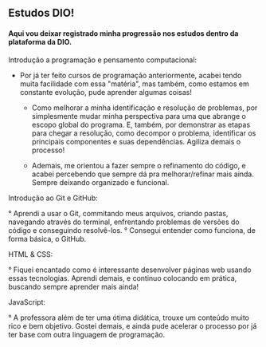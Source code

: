 ## Estudos DIO!

#### Aqui vou deixar registrado minha progressão nos estudos dentro da plataforma da DIO.

Introdução a programação e pensamento computacional:

- Por já ter feito cursos de programação anteriormente, acabei tendo muita facilidade com essa "matéria", mas também, como estamos em constante evolução, pude aprender algumas coisas!

  - Como melhorar a minha identificação e resolução de problemas, por simplesmente mudar minha perspectiva para uma que abrange o escopo global do programa. E, também, por demonstrar as etapas para chegar a resolução, como decompor o problema, identificar os principais componentes e suas dependências. Agiliza demais o processo!

  - Ademais, me orientou a fazer sempre o refinamento do código, e acabei percebendo que sempre dá pra melhorar/refinar mais ainda. Sempre deixando organizado e funcional. 

    

Introdução ao Git e GitHub:

° Aprendi a usar o Git, commitando meus arquivos, criando pastas, navegando através do terminal, enfrentando problemas de versões do código e conseguindo resolvê-los.
° Consegui entender como funciona, de forma básica, o GitHub. 



HTML & CSS:

° Fiquei encantado como é interessante desenvolver páginas web usando essas tecnologias. Aprendi demais, e continuo colocando em prática, buscando sempre aprender mais ainda!



JavaScript:

° A professora além de ter uma ótima didática, trouxe um conteúdo muito rico e bem objetivo. Gostei demais, e ainda pude acelerar o processo por já ter base com outra linguagem de programação. 
